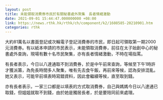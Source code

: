 ```yaml
---
layout: post
title: 未能領取消費券市民於有關秘書處外聚集　長者情緒激動
date: 2021-09-01 15:44:47.000000000 +08:00
link: https://news.rthk.hk/rthk/ch/component/k2/1608585-20210901.htm
categories: rthk
---
```


大約81萬名以書面登記或次輪電子登記消費券的市民，即日起可領取第一期2000元消費券。有以紙本申請的市民表示，未能領取消費券，前往在太子始創中心的秘書處外查詢，現場有數十名市民聚集，亦有長者情緒激動，不時在場指罵。

有長者表示，今日以八達通取不到消費券，於是中午前來查詢，等候至下午1時許才獲派籌，為免長時間多人聚集，唯有先去食午飯，再前來等候，認為安排混亂。她又表示，可能早前填表時寫錯資料，因此會繼續等候，直至取到錢。

亦有長者表示，一家三口都是以填表的方式取消費券，自己與媽媽今日以八達通已取錢，但姐姐就取不到錢，由於她是獨居長者，於是要陪同前來處理。
